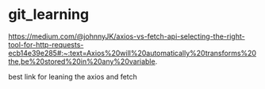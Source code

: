 # git_learning

https://medium.com/@johnnyJK/axios-vs-fetch-api-selecting-the-right-tool-for-http-requests-ecb14e39e285#:~:text=Axios%20will%20automatically%20transforms%20the,be%20stored%20in%20any%20variable.


best link for leaning the axios and fetch
